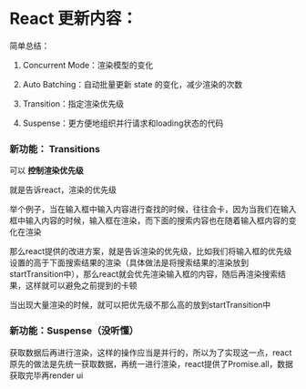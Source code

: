 # React 更新内容：

简单总结：

1. Concurrent Mode：渲染模型的变化

2. Auto Batching：自动批量更新 state 的变化，减少渲染的次数

3. Transition：指定渲染优先级

4. Suspense：更方便地组织并行请求和loading状态的代码



### 新功能： Transitions

可以 **控制渲染优先级**

就是告诉react，渲染的优先级

举个例子，当在输入框中输入内容进行查找的时候，往往会卡，因为当我们在输入框中输入内容的时候，输入框在渲染，而下面的搜索内容也在随着输入框内容的变化在渲染

那么react提供的改进方案，就是告诉渲染的优先级，比如我们将输入框的优先级设置的高于下面搜索结果的渲染（具体做法是将搜索结果的渲染放到startTransition中），那么react就会优先渲染输入框的内容，随后再渲染搜索结果，这样就可以避免之前提到的卡顿



当出现大量渲染的时候，就可以把优先级不那么高的放到startTransition中



### 新功能：Suspense（没听懂）



获取数据后再进行渲染，这样的操作应当是并行的，所以为了实现这一点，react原先的做法是先统一获取数据，再统一进行渲染，react提供了Promise.all，数据获取完毕再render ui















 
